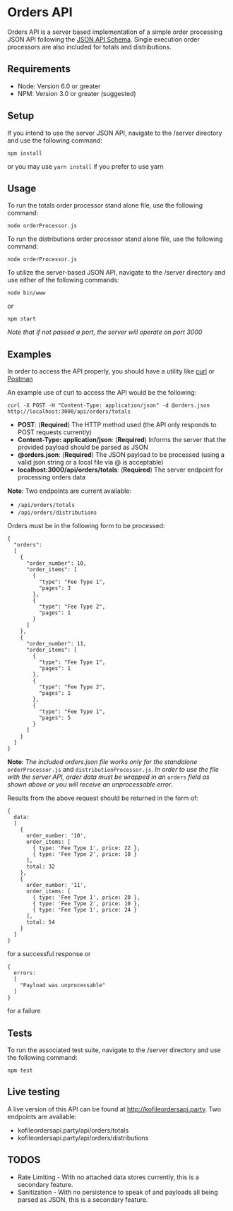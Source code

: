 # Orders API

Orders API is a server based implementation of a simple order processing JSON API following the [JSON API Schema](http://jsonapi.org/).
Single execution order processors are also included for totals and distributions.

## Requirements

* Node: Version 6.0 or greater
* NPM: Version 3.0 or greater (suggested)

## Setup

If you intend to use the server JSON API, navigate to the /server directory and use the following command:
```
npm install
```
or you may use `yarn install` if you prefer to use yarn

## Usage

To run the totals order processor stand alone file, use the following command:

```
node orderProcessor.js
```

To run the distributions order processor stand alone file, use the following command:

```
node orderProcessor.js
```

To utilize the server-based JSON API, navigate to the /server directory and use either of the following commands:
```
node bin/www
```
or
```
npm start
```

*Note that if not passed a port, the server will operate on port 3000*

## Examples

In order to access the API properly, you should have a utility like [curl](https://curl.haxx.se/) or [Postman](https://www.getpostman.com/)

An example use of curl to access the API would be the following:
```
curl -X POST -H "Content-Type: application/json" -d @orders.json http://localhost:3000/api/orders/totals
```

* **POST**: (**Required**) The HTTP method used (the API only responds to POST requests currently)
* **Content-Type: application/json**: (**Required**) Informs the server that the provided payload should be parsed as JSON
* **@orders.json**: (**Required**) The JSON payload to be processed (using a valid json string or a local file via @ is acceptable)
* **localhost:3000/api/orders/totals**: (**Required**) The server endpoint for processing orders data

**Note**: Two endpoints are current available:
* `/api/orders/totals`
* `/api/orders/distributions`

Orders must be in the following form to be processed:
```
{
  "orders":
  [
    {
      "order_number": 10,
      "order_items": [
        {
          "type": "Fee Type 1",
          "pages": 3
        },
        {
          "type": "Fee Type 2",
          "pages": 1
        }
      ]
    },
    {
      "order_number": 11,
      "order_items": [
        {
          "type": "Fee Type 1",
          "pages": 1
        },
        {
          "type": "Fee Type 2",
          "pages": 1
        },
        {
          "type": "Fee Type 1",
          "pages": 5
        }
      ]
    }
  ]
}
```

**Note**: *The included orders.json file works only for the standalone* `orderProcessor.js` and `distributionProcessor.js`. *In order to use the file with the server API, order data must be wrapped in an* `orders` *field as shown above or you will receive an unprocessable error.*

Results from the above request should be returned in the form of:

```
{
  data:
  [
    { 
      order_number: '10',
      order_items: [
        { type: 'Fee Type 1', price: 22 },
        { type: 'Fee Type 2', price: 10 }
      ],
      total: 32 
    },
    { 
      order_number: '11',
      order_items: [
        { type: 'Fee Type 1', price: 20 },
        { type: 'Fee Type 2', price: 10 },
        { type: 'Fee Type 1', price: 24 }
      ],
      total: 54 
    }
  ]
}
```
for a successful response or
```
{
  errors:
  [
    "Payload was unprocessable"
  ]
}
```
for a failure

## Tests

To run the associated test suite, navigate to the /server directory and use the following command:
```
npm test
```

## Live testing
A live version of this API can be found at http://kofileordersapi.party. Two endpoints are available:
* kofileordersapi.party/api/orders/totals
* kofileordersapi.party/api/orders/distributions

## TODOS
* Rate Limiting - With no attached data stores currently, this is a secondary feature.
* Sanitization - With no persistence to speak of and payloads all being parsed as JSON, this is a secondary feature.
